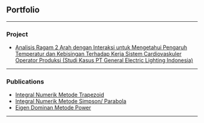 ## Portfolio

---

### Project

- [Analisis Ragam 2 Arah dengan Interaksi untuk Mengetahui Pengaruh Temperatur dan Kebisingan Terhadap Kerja Sistem Cardiovaskuler Operator Produksi
(Studi Kasus PT General Electric Lighting Indonesia)](/project/My_Project.html)

---

### Publications

- [Integral Numerik Metode Trapezoid](/formula/Integral-Trapezoid.html)
- [Integral Numerik Metode Simpson/ Parabola](/formula/Integral-Simpson.html)
- [Eigen Dominan Metode Power](/formula/Eigen-Dominan-Metode-Power.html)

---
